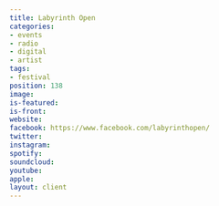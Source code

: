 ```yaml
---
title: Labyrinth Open
categories:
- events
- radio
- digital
- artist
tags:
- festival
position: 138
image: 
is-featured: 
is-front: 
website: 
facebook: https://www.facebook.com/labyrinthopen/
twitter: 
instagram: 
spotify: 
soundcloud: 
youtube: 
apple: 
layout: client
---
```


